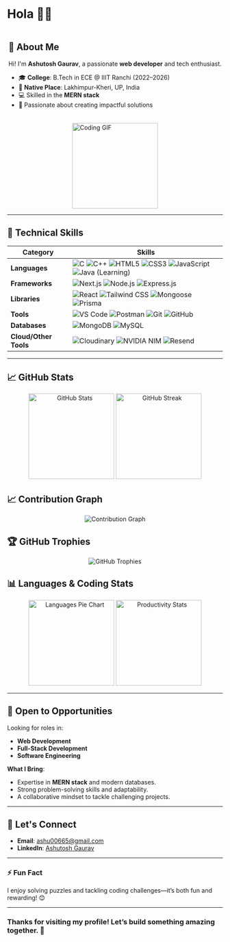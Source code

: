 # Hola 👨‍💻

<div style="display: flex; align-items: center; justify-content: center; gap: 20px; flex-wrap: wrap;">
  <div>
    <h2>👋 About Me</h2>
    <p>Hi! I'm <strong>Ashutosh Gaurav</strong>, a passionate <strong>web developer</strong> and tech enthusiast.</p>
    <ul>
      <li>🎓 <strong>College</strong>: B.Tech in ECE @ IIIT Ranchi (2022–2026)</li>
      <li>🌟 <strong>Native Place</strong>: Lakhimpur-Kheri, UP, India</li>
      <li>💻 Skilled in the <strong>MERN stack</strong></li>
      <li>🚀 Passionate about creating impactful solutions</li>
    </ul>
  </div>

  <img src="https://github.com/user-attachments/assets/783e93ba-b3b2-46d5-b4f8-3cb0766b15e4" width="200" alt="Coding GIF" />
</div>



---

## 🚀 Technical Skills  

<div align="center">

| **Category**        | **Skills**                                                                                                                                                                                                                                                                                                                                                                                                                                                                                                 |
|----------------------|---------------------------------------------------------------------------------------------------------------------------------------------------------------------------------------------------------------------------------------------------------------------------------------------------------------------------------------------------------------------------------------------------------------------------------------------------------------------------------------------------------|
| **Languages**        | <img src="https://img.shields.io/badge/-C-00599C?style=flat-square&logo=c&logoColor=white" alt="C"> <img src="https://img.shields.io/badge/-C++-00599C?style=flat-square&logo=cplusplus&logoColor=white" alt="C++"> <img src="https://img.shields.io/badge/-HTML5-E34F26?style=flat-square&logo=html5&logoColor=white" alt="HTML5"> <img src="https://img.shields.io/badge/-CSS3-1572B6?style=flat-square&logo=css3&logoColor=white" alt="CSS3"> <img src="https://img.shields.io/badge/-JavaScript-F7DF1E?style=flat-square&logo=javascript&logoColor=black" alt="JavaScript"> <img src="https://img.shields.io/badge/-Java-ED8B00?style=flat-square&logo=java&logoColor=white" alt="Java (Learning)"> |
| **Frameworks**       | <img src="https://img.shields.io/badge/-Next.js-000000?style=flat-square&logo=next.js&logoColor=white" alt="Next.js"> <img src="https://img.shields.io/badge/-Node.js-339933?style=flat-square&logo=node.js&logoColor=white" alt="Node.js"> <img src="https://img.shields.io/badge/-Express.js-000000?style=flat-square&logo=express&logoColor=white" alt="Express.js">                                                                                                                     |
| **Libraries**        | <img src="https://img.shields.io/badge/-React-61DAFB?style=flat-square&logo=react&logoColor=black" alt="React"> <img src="https://img.shields.io/badge/-Tailwind%20CSS-06B6D4?style=flat-square&logo=tailwindcss&logoColor=white" alt="Tailwind CSS"> <img src="https://img.shields.io/badge/-Mongoose-880000?style=flat-square&logo=mongodb&logoColor=white" alt="Mongoose"> <img src="https://img.shields.io/badge/-Prisma-2D3748?style=flat-square&logo=prisma&logoColor=white" alt="Prisma">   |
| **Tools**            | <img src="https://img.shields.io/badge/-VS%20Code-007ACC?style=flat-square&logo=visualstudiocode&logoColor=white" alt="VS Code"> <img src="https://img.shields.io/badge/-Postman-FF6C37?style=flat-square&logo=postman&logoColor=white" alt="Postman"> <img src="https://img.shields.io/badge/-Git-F05032?style=flat-square&logo=git&logoColor=white" alt="Git"> <img src="https://img.shields.io/badge/-GitHub-181717?style=flat-square&logo=github&logoColor=white" alt="GitHub">                                                                                                             |
| **Databases**        | <img src="https://img.shields.io/badge/-MongoDB-47A248?style=flat-square&logo=mongodb&logoColor=white" alt="MongoDB"> <img src="https://img.shields.io/badge/-MySQL-4479A1?style=flat-square&logo=mysql&logoColor=white" alt="MySQL">                                                                                                                                                                                                                                                                       |
| **Cloud/Other Tools**| <img src="https://img.shields.io/badge/-Cloudinary-3448C5?style=flat-square&logo=cloudinary&logoColor=white" alt="Cloudinary"> <img src="https://img.shields.io/badge/-NVIDIA%20NIM-76B900?style=flat-square&logo=nvidia&logoColor=white" alt="NVIDIA NIM"> <img src="https://img.shields.io/badge/-Resend-007FFF?style=flat-square&logo=mail.ru&logoColor=white" alt="Resend">      |

</div>

---

## 📈 GitHub Stats  

<div align="center">
  <img src="https://github-readme-stats.vercel.app/api?username=ashu6783&theme=tokyonight&hide_border=true&include_all_commits=true&count_private=true" alt="GitHub Stats" height="200"/>
  <img src="https://github-readme-streak-stats.herokuapp.com/?user=ashu6783&theme=tokyonight&hide_border=true" alt="GitHub Streak" height="200"/>
</div>

## 📈 Contribution Graph
<div align="center">
  <img src="https://github-readme-activity-graph.vercel.app/graph?username=ashu6783&theme=tokyo-night&hide_border=true" alt="Contribution Graph" />
</div>

## 🏆 GitHub Trophies
<div align="center">
  <img src="https://github-profile-trophy.vercel.app/?username=ashu6783&theme=tokyonight&no-frame=true&column=2&title=Commits,Repositories" alt="GitHub Trophies"/>
</div>

## 📊 Languages & Coding Stats
<div align="center">
  <img src="https://github-profile-summary-cards.vercel.app/api/cards/repos-per-language?username=ashu6783&theme=tokyonight&layout=pie" height="200" alt="Languages Pie Chart"/>
  <img src="https://github-profile-summary-cards.vercel.app/api/cards/productive-time?username=ashu6783&theme=tokyonight" height="200" alt="Productivity Stats"/>
</div> 

---

## 💼 Open to Opportunities  
Looking for roles in:  
- **Web Development**  
- **Full-Stack Development**  
- **Software Engineering**  

**What I Bring**:  
- Expertise in **MERN stack** and modern databases.  
- Strong problem-solving skills and adaptability.  
- A collaborative mindset to tackle challenging projects.  

---

## 📧 Let's Connect  
- **Email**: ashu00665@gmail.com  
- **LinkedIn**: [Ashutosh Gaurav](https://www.linkedin.com/in/ashutosh-gaurav-2abba7215/)  

---

### ⚡ Fun Fact  
I enjoy solving puzzles and tackling coding challenges—it’s both fun and rewarding! 😊  

---

### **Thanks for visiting my profile! Let’s build something amazing together. 🚀**

